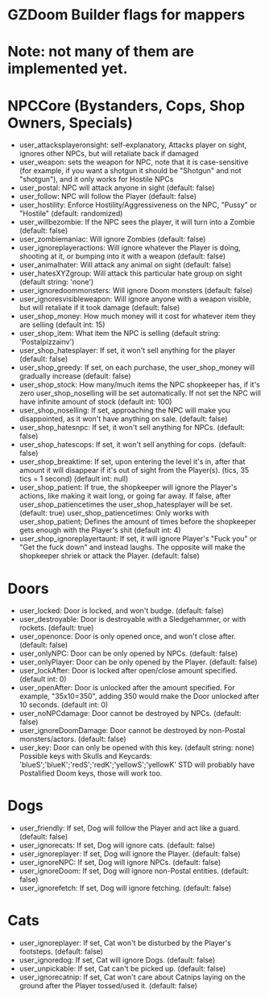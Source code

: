 # GZDoom Builder flags for mappers
# Note: not many of them are implemented yet.

# NPCCore (Bystanders, Cops, Shop Owners, Specials)

- user_attacksplayeronsight: self-explanatory, Attacks player on sight, ignores other NPCs, but will retaliate back if damaged
- user_weapon: sets the weapon for NPC, note that it is case-sensitive (for example, if you want a shotgun it should be "Shotgun" and not "shotgun"), and it only works for Hostile NPCs
- user_postal: NPC will attack anyone in sight (default: false)
- user_follow: NPC will follow the Player (default: false)
- user_hostility: Enforce Hostility/Aggressiveness on the NPC, "Pussy" or "Hostile" (default: randomized)
- user_willbezombie: If the NPC sees the player, it will turn into a Zombie (default: false)
- user_zombiemaniac: Will ignore Zombies (default: false)
- user_ignoreplayeractions: Will ignore whatever the Player is doing, shooting at it, or bumping into it with a weapon (default: false)
- user_animalhater: Will attack any animal on sight (default: false)
- user_hatesXYZgroup: Will attack this particular hate group on sight (default string: 'none')
- user_ignoredoommonsters: Will ignore Doom monsters (default: false)
- user_ignoresvisibleweapon: Will ignore anyone with a weapon visible, but will retaliate if it took damage (default: false)
- user_shop_money: How much money will it cost for whatever item they are selling (default int: 15)
- user_shop_item: What item the NPC is selling (default string: 'Postalpizzainv')
- user_shop_hatesplayer: If set, it won't sell anything for the player (default: false)
- user_shop_greedy: If set, on each purchase, the user_shop_money will gradually increase (default: false)
- user_shop_stock: How many/much items the NPC shopkeeper has, if it's zero user_shop_noselling will be set automatically. If not set the NPC will have infinite amount of stock (default int: 100)
- user_shop_noselling: If set, approaching the NPC will make you disappointed, as it won't have anything on sale. (default: false)
- user_shop_hatesnpc: If set, it won't sell anything for NPCs. (default: false)
- user_shop_hatescops: If set, it won't sell anything for cops. (default: false)
- user_shop_breaktime: If set, upon entering the level it's in, after that amount it will disappear if it's out of sight from the Player(s). (tics, 35 tics = 1 second) (default int: null)
- user_shop_patient: If true, the shopkeeper will ignore the Player's actions, like making it wait long, or going far away. If false, after user_shop_patiencetimes the user_shop_hatesplayer will be set. (default: true)
user_shop_patiencetimes: Only works with user_shop_patient; Defines the amount of times before the shopkeeper gets enough with the Player's shit (default int: 4)
- user_shop_ignoreplayertaunt: If set, it will ignore Player's "Fuck you" or "Get the fuck down" and instead laughs. The opposite will make the shopkeeper shriek or attack the Player. (default: false)

# Doors

- user_locked: Door is locked, and won't budge. (default: false)
- user_destroyable: Door is destroyable with a Sledgehammer, or with rockets. (default: true)
- user_openonce: Door is only opened once, and won't close after. (default: false)
- user_onlyNPC: Door can be only opened by NPCs. (default: false)
- user_onlyPlayer: Door can be only opened by the Player. (default: false)
- user_lockAfter: Door is locked after open/close amount specified. (default int: 0)
- user_openAfter: Door is unlocked after the amount specified. For example, "35x10=350", adding 350 would make the Door unlocked after 10 seconds. (default int: 0)
- user_noNPCdamage: Door cannot be destroyed by NPCs. (default: false)
- user_ignoreDoomDamage: Door cannot be destroyed by non-Postal monsters/actors. (default: false)
- user_key: Door can only be opened with this key. (default string: none)
Possible keys with Skulls and Keycards: 'blueS';'blueK';'redS';'redK';'yellowS';'yellowK'
STD will probably have Postalified Doom keys, those will work too.

# Dogs

- user_friendly: If set, Dog will follow the Player and act like a guard. (default: false)
- user_ignorecats: If set, Dog will ignore cats. (default: false)
- user_ignoreplayer: If set, Dog will ignore the Player. (default: false)
- user_ignoreNPC: If set, Dog will ignore NPCs. (default: false)
- user_ignoreDoom: If set, Dog will ignore non-Postal entities. (default: false)
- user_ignorefetch: If set, Dog will ignore fetching. (default: false)

# Cats

- user_ignoreplayer: If set, Cat won't be disturbed by the Player's footsteps. (default: false)
- user_ignoredog: If set, Cat will ignore Dogs. (default: false)
- user_unpickable: If set, Cat can't be picked up. (default: false)
- user_ignorecatnip: If set, Cat won't care about Catnips laying on the ground after the Player tossed/used it. (default: false)


